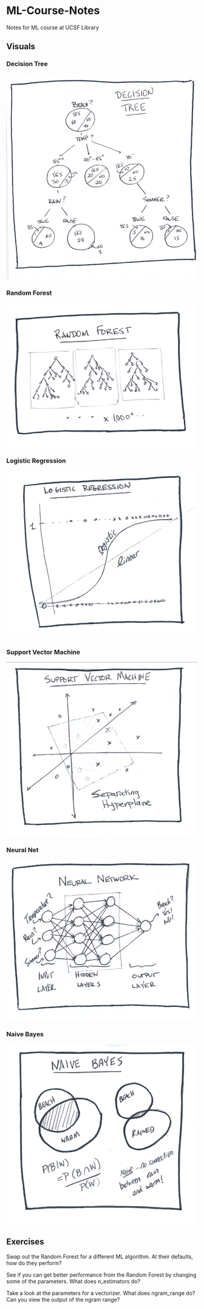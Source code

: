 # ML-Course-Notes

Notes for ML course at UCSF Library

## Visuals

### Decision Tree

<img src="supervised_learning_visuals/decision_tree.png" alt="hi" class="inline"/>

### Random Forest

<img src="supervised_learning_visuals/random_forest.png" alt="hi" class="inline"/>

### Logistic Regression

<img src="supervised_learning_visuals/logistic_regression.png" alt="hi" class="inline"/>

### Support Vector Machine

<img src="supervised_learning_visuals/support_vector_machine.png" alt="hi" class="inline"/>

### Neural Net

<img src="supervised_learning_visuals/neural_network.png" alt="hi" class="inline"/>

### Naive Bayes

<img src="supervised_learning_visuals/naive_bayes.png" alt="hi" class="inline"/>

## Exercises

Swap out the Random Forest for a different ML algorithm. At their defaults, how do they perform?

See if you can get better performance from the Random Forest by changing some of the parameters. What does n_estimators do?

Take a look at the parameters for a vectorizer. What does ngram_range do? Can you view the output of the ngram range?
